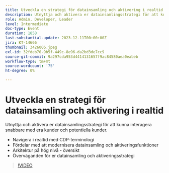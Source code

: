 ```yaml
---
title: Utveckla en strategi för datainsamling och aktivering i realtid
description: Utnyttja och aktivera er datainsamlingsstrategi för att kunna interagera snabbare med era kunder och potentiella kunder.
role: Admin, Developer, Leader
level: Intermediate
doc-type: Event
duration: 1858
last-substantial-update: 2023-12-11T00:00:00Z
jira: KT-14666
thumbnail: 3426006.jpeg
exl-id: 32fdeb70-9b5f-449c-8e96-da2bd3de7cc9
source-git-commit: 9a297cda953d4414131657f9ac84580aea0eabeb
workflow-type: tm+mt
source-wordcount: '75'
ht-degree: 0%

---
```


# Utveckla en strategi för datainsamling och aktivering i realtid

Utnyttja och aktivera er datainsamlingsstrategi för att kunna interagera snabbare med era kunder och potentiella kunder.

* Navigera i realtid med CDP-terminologi
* Fördelar med att modernisera datainsamling och aktiveringsfunktioner
* Arkitektur på hög nivå - översikt
* Överväganden för er datainsamling och aktiveringsstrategi

>[!VIDEO](https://video.tv.adobe.com/v/3456228/?learn=on&captions=swe)
